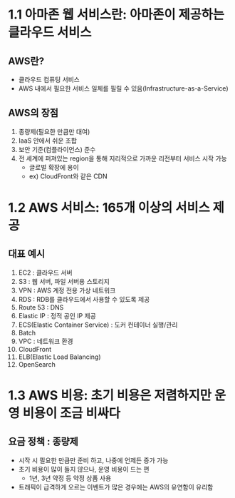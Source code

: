 # 1.1 아마존 웹 서비스란: 아마존이 제공하는 클라우드 서비스
## AWS란?
- 클라우드 컴퓨팅 서비스
- AWS 내에서 필요한 서비스 일체를 필릴 수 있음(Infrastructure-as-a-Service)
  
## AWS의 장점
1. 종량제(필요한 만큼만 대여)
2. IaaS 안에서 쉬운 조합
3. 보안 기준(컴플라이언스) 준수
4. 전 세계에 퍼져있는 region을 통해 지리적으로 가까운 리전부터 서비스 시작 가능
    - 글로벌 확장에 용이
    - ex) CloudFront와 같은 CDN

# 1.2 AWS 서비스: 165개 이상의 서비스 제공
## 대표 예시
1. EC2 : 클라우드 서버
2. S3 : 웹 서버, 파일 서버용 스토리지
3. VPN : AWS 계정 전용 가상 네트워크
4. RDS : RDB를 클라우드에서 사용할 수 있도록 제공
5. Route 53 : DNS
6. Elastic IP : 정적 공인 IP 제공
7. ECS(Elastic Container Service) : 도커 컨테이너 실행/관리
8. Batch
9. VPC : 네트워크 환경
10. CloudFront
11. ELB(Elastic Load Balancing)
12. OpenSearch

# 1.3 AWS 비용: 초기 비용은 저렴하지만 운영 비용이 조금 비싸다
## 요금 정책 : 종량제
- 시작 시 필요한 만큼만 준비 하고, 나중에 언제든 증가 가능
- 초기 비용이 많이 들지 않으나, 운영 비용이 드는 편
    - 1년, 3년 약정 등 약정 상품 사용
- 트래픽이 급격하게 오르는 이벤트가 많은 경우에는 AWS의 유연함이 유리함
